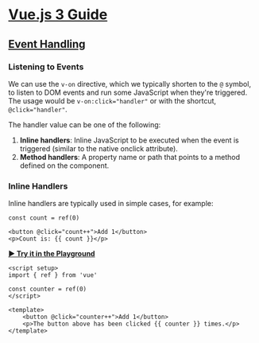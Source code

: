 # [Vue.js 3 Guide](https://vuejs.org/guide/introduction.html)

## [Event Handling](https://vuejs.org/guide/essentials/event-handling.html)

### Listening to Events

We can use the `v-on` directive, which we typically shorten to the `@` symbol, to listen to DOM events and run some JavaScript when they're triggered. The usage would be `v-on:click="handler"` or with the shortcut, `@click="handler"`.

The handler value can be one of the following:

1. **Inline handlers**: Inline JavaScript to be executed when the event is triggered (similar to the native onclick attribute).
1. **Method handlers**: A property name or path that points to a method defined on the component.

### Inline Handlers​

Inline handlers are typically used in simple cases, for example:

`const count = ref(0)`

```
<button @click="count++">Add 1</button>
<p>Count is: {{ count }}</p>
```

[**▶ Try it in the Playground**](https://play.vuejs.org/#eNp9kbFOwzAQhl/l5AVQqwQEU5VWFNQBBkDQ0UuaXFu3jm3Z51IpyrtjO21gQN3s+7+zv9O1bG5MdvDIJqxwlRWGwCF5M+NKNEZbghYsrqGDtdUNXAX0iiuuKq0cQaW9IrQwjcz17Q1XRd6/EvrDhbAxsiSMNypWnkgreKykqPZTzk7doxFns3ldw12R90iPm9lyi3BqKlf6gLAtHawQFaQnsIa2HRy6Dkg06LIij/ZFPnzOxoxcEF6LTbZzWoVZW64AokFjhET7bkiEgTibQEpiVkqpv19TjazH8blebbHa/1PfuWOscfZh0aE9IGdDRqXdIPXx4usNj+E8hI2uvQz0hfATnZY+OvbYk1d10P7DJduXtDGhNku3OBIqdx4qikaySzxnYYvPF0b/1b3PHlIfVx3rfgCVPbtM)

```
<script setup>
import { ref } from 'vue'

const counter = ref(0)
</script>

<template>
	<button @click="counter++">Add 1</button>
	<p>The button above has been clicked {{ counter }} times.</p>
</template>
```
